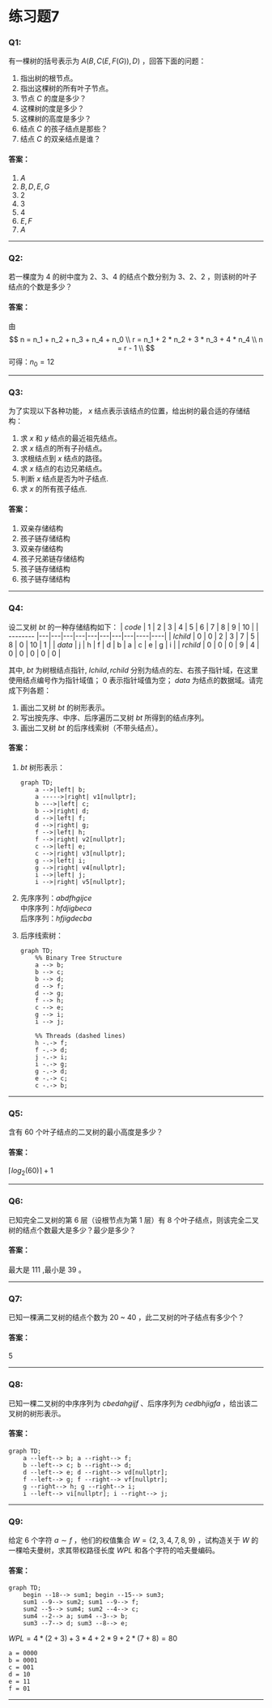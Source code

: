 # 练习题7

### Q1:
有一棵树的括号表示为 $A(B, C(E, F(G)), D)$ ，回答下面的问题：
1. 指出树的根节点。
2. 指出这棵树的所有叶子节点。
3. 节点 $C$ 的度是多少？
4. 这棵树的度是多少？
5. 这棵树的高度是多少？
6. 结点 $C$ 的孩子结点是那些？
7. 结点 $C$ 的双亲结点是谁？

#### 答案：
1. $A$
2. $B, D, E, G$
3. 2
4. 3
5. 4
6. $E, F$
7. $A$

---

### Q2:
若一棵度为 4 的树中度为 2、3、4 的结点个数分别为 3、2、2 ，则该树的叶子结点的个数是多少？

#### 答案：
由
$$
n = n_1 + n_2 + n_3 + n_4 + n_0 \\
r = n_1 + 2 * n_2 + 3 * n_3 + 4 * n_4 \\
n = r - 1 \\
$$
可得：$n_0 = 12$

---

### Q3:

为了实现以下各种功能， $x$ 结点表示该结点的位置，给出树的最合适的存储结构：
1. 求 $x$ 和 $y$ 结点的最近祖先结点。
2. 求 $x$ 结点的所有子孙结点。
3. 求根结点到 $x$ 结点的路径。
4. 求 $x$ 结点的右边兄弟结点。
5. 判断 $x$ 结点是否为叶子结点.
6. 求 $x$ 的所有孩子结点.

#### 答案：
1. 双亲存储结构
2. 孩子链存储结构
3. 双亲存储结构
4. 孩子兄弟链存储结构
5. 孩子链存储结构
6. 孩子链存储结构

---

### Q4:
设二叉树 $bt$ 的一种存储结构如下：
|  $code$  | 1 | 2 | 3 | 4 | 5 | 6 | 7 | 8 | 9  | 10 |
| -------- |---|---|---|---|---|---|---|---|----|----|
| $lchild$ | 0 | 0 | 2 | 3 | 7 | 5 | 8 | 0 | 10 | 1  |
|  $data$  | j | h | f | d | b | a | c | e | g  | i  |
| $rchild$ | 0 | 0 | 0 | 9 | 4 | 0 | 0 | 0 | 0  | 0  |

其中, $bt$ 为树根结点指针, $lchild, rchild$ 分别为结点的左、右孩子指针域，在这里使用结点编号作为指针域值； 0 表示指针域值为空； $data$ 为结点的数据域。请完成下列各题：
1. 画出二叉树 $bt$ 的树形表示。
2. 写出按先序、中序、后序遍历二叉树 $bt$ 所得到的结点序列。
3. 画出二叉树 $bt$ 的后序线索树（不带头结点）。

#### 答案：
1. $bt$ 树形表示：
    ```mermaid
    graph TD;
        a -->|left| b;
        a ----->|right| v1[nullptr];
        b --->|left| c;
        b -->|right| d;
        d -->|left| f;
        d -->|right| g;
        f -->|left| h;
        f -->|right| v2[nullptr];
        c -->|left| e;
        c -->|right| v3[nullptr];
        g -->|left| i;
        g -->|right| v4[nullptr];
        i -->|left| j;
        i -->|right| v5[nullptr];
    ```

2. 先序序列：$abdfhgijce$ <br>
   中序序列：$hfdjigbeca$ <br>
   后序序列：$hfjigdecba$

3. 后序线索树：
    ```mermaid
    graph TD;
        %% Binary Tree Structure
        a --> b;
        b --> c;
        b --> d;
        d --> f;
        d --> g;
        f --> h;
        c --> e;
        g --> i;
        i --> j;

        %% Threads (dashed lines)
        h -.-> f;
        f -.-> d;
        j -.-> i;
        i -.-> g;
        g -.-> d;
        e -.-> c;
        c -.-> b;
    ```

---

### Q5:
含有 60 个叶子结点的二叉树的最小高度是多少？

#### 答案：
$\lceil log_{2}(60) \rceil + 1$

---

### Q6:
已知完全二叉树的第 6 层（设根节点为第 1 层）有 8 个叶子结点，则该完全二叉树的结点个数最大是多少？最少是多少？

#### 答案：
最大是 111 ,最小是 39 。

---

### Q7:
已知一棵满二叉树的结点个数为 20 ~ 40 ，此二叉树的叶子结点有多少个？

#### 答案：
5

---

### Q8:
已知一棵二叉树的中序序列为 $cbedahgijf$ 、后序序列为 $cedbhjigfa$ ，给出该二叉树的树形表示。

#### 答案：
```mermaid
graph TD;
    a --left--> b; a --right--> f;
    b --left--> c; b --right--> d;
    d --left--> e; d --right--> vd[nullptr];
    f --left--> g; f --right--> vf[nullptr];
    g --right--> h; g --right--> i;
    i --left--> vi[nullptr]; i --right--> j;
```

---

### Q9:
给定 6 个字符 $a \sim f$ ，他们的权值集合 $W = \{2, 3, 4, 7, 8, 9 \}$ ，试构造关于 $W$ 的一棵哈夫曼树，求其带权路径长度 $WPL$ 和各个字符的哈夫曼编码。

#### 答案：
```mermaid
graph TD;
    begin --18--> sum1; begin --15--> sum3;
    sum1 --9--> sum2; sum1 --9--> f;
    sum2 --5--> sum4; sum2 --4--> c;
    sum4 --2--> a; sum4 --3--> b;
    sum3 --7--> d; sum3 --8--> e;
```

$WPL = 4 * (2 + 3) + 3 * 4 + 2 * 9 + 2 * (7 + 8) = 80$

```
a = 0000
b = 0001
c = 001
d = 10
e = 11
f = 01
```

---

###
